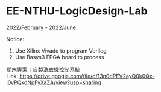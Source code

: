 # EE-NTHU-LogicDesign-Lab

2022/February - 2022/June

Notice:
1. Use Xilinx Vivado to program Verilog
2. Use Basys3 FPGA board to process

期末專案：自製洗衣機控制系統  
Link: https://drive.google.com/file/d/13n0dPEV2ayQ0k0Qx-i0vPQkdNpFyXaZA/view?usp=sharing
